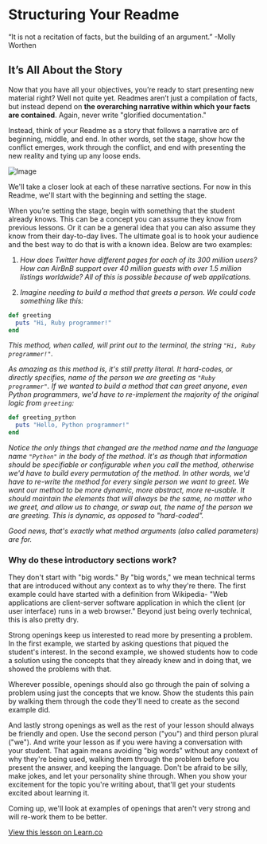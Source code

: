 # Structuring Your Readme

“It is not a recitation of facts, but the building of an argument.”
            -Molly Worthen

## It’s All About the Story

Now that you have all your objectives, you’re ready to start presenting new material right? Well not quite yet. Readmes aren’t just a compilation of facts, but instead depend on **the overarching narrative within which your facts are contained**. Again, never write "glorified documentation." 

Instead, think of your Readme as a story that follows a narrative arc of beginning, middle, and end. In other words, set the stage, show how the conflict emerges, work through the conflict, and end with presenting the new reality and tying up any loose ends.

![Image](http://farm3.static.flickr.com/2388/2387371826_509e4d0f06_o.png)


We'll take a closer look at each of these narrative sections. For now in this Readme, we'll start with the beginning and setting the stage. 

When you’re setting the stage, begin with something that the student already knows. This can be a concept you can assume they know from previous lessons. Or it can be a general idea that you can also assume they know from their day-to-day lives. The ultimate goal is to hook your audience and the best way to do that is with a known idea.  Below are two examples:

1) *How does Twitter have different pages for each of its 300 million users? How can AirBnB support over 40 million guests with over 1.5 million listings worldwide? All of this is possible because of web applications.*

2) *Imagine needing to build a method that greets a person. We could code something like this:*

```ruby
def greeting
  puts "Hi, Ruby programmer!"
end
```

*This method, when called, will print out to the terminal, the string `"Hi, Ruby programmer!"`.*

*As amazing as this method is, it's still pretty literal. It hard-codes, or directly specifies, name of the person we are greeting as `"Ruby programmer"`.* *If we wanted to build a method that can greet anyone, even Python programmers, we'd have to re-implement the majority of the original logic from `greeting`:*

```ruby
def greeting_python
  puts "Hello, Python programmer!"
end
```

*Notice the only things that changed are the method name and the language name `"Python"` in the body of the method. It's as though that information should be specifiable or configurable when you call the method, otherwise we'd have to build every permutation of the method. In other words, we'd have to re-write the method for every single person we want to greet. We want our method to be more dynamic, more abstract, more re-usable. It should maintain the elements that will always be the same, no matter who we greet, and allow us to change, or swap out, the name of the person we are greeting. This is dynamic, as opposed to "hard-coded".*

*Good news, that's exactly what method arguments (also called parameters) are for.*

### Why do these introductory sections work? 

They don't start with "big words." By "big words," we mean technical terms that are introduced without any context as to why they're there. The first example could have started with a definition from Wikipedia- "Web applications are client-server software application in which the client (or user interface) runs in a web browser." Beyond just being overly technical, this is also pretty dry. 

Strong openings keep us interested to read more by presenting a problem. In the first example, we started by asking questions that piqued the student's interest. In the second example, we showed students how to code a solution using the concepts that they already knew and in doing that, we showed the problems with that. 

Wherever possible, openings should also go through the pain of solving a problem using just the concepts that we know. Show the students this pain by walking them through the code they'll need to create as the second example did. 

And lastly strong openings as well as the rest of your lesson should always be friendly and open. Use the second person ("you") and third person plural ("we"). And write your lesson as if you were having a conversation with your student. That again means avoiding "big words" without any context of why they're being used, walking them through the problem before you present the answer, and keeping the language. Don't be afraid to be silly, make jokes, and let your personality shine through. When you show your excitement for the topic you're writing about, that'll get your students excited about learning it. 

Coming up, we'll look at examples of openings that aren't very strong and will re-work them to be better. 

<a href='https://learn.co/lessons/creating-a-narrative' data-visibility='hidden'>View this lesson on Learn.co</a>
